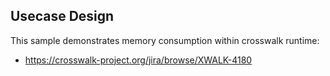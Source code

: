 ## Usecase Design

This sample demonstrates memory consumption within crosswalk runtime:

* https://crosswalk-project.org/jira/browse/XWALK-4180

